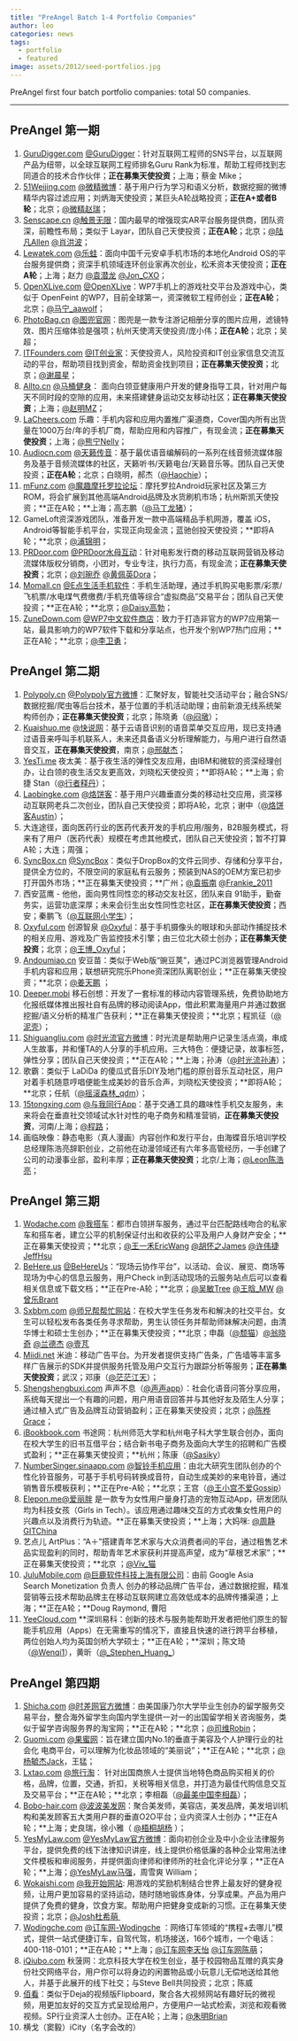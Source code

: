 ```yaml
---
title: "PreAngel Batch 1-4 Portfolio Companies"
author: leo
categories: news
tags:
  - portfolio
  - featured
image: assets/2012/seed-portfolios.jpg
---
```


PreAngel first four batch portfolio companies: total 50 companies.

-----

## PreAngel 第一期

1. [GuruDigger.com](http://gurudigger.com/) [@GuruDigger](http://www.36kr.com/p/53791.html)：针对互联网工程师的SNS平台，以互联网产品为纽带，以全球互联网工程师排名Guru Rank为标准，帮助工程师找到志同道合的技术合作伙伴；**正在募集天使投资**；上海；蔡金 Mike；
1. [51Weijing.com](http://51weijing.com/) [@微精微博](http://www.weibo.com/weijingweibo)：基于用户行为学习和语义分析，数据挖掘的微博精华内容过滤应用；刘炳海天使投资；某巨头A轮战略投资；**正在A+或者B轮**；北京；[@微精赵瑞](http://weibo.com/zhaorui1971)；
1. [Senscape.cn](http://senscape.cn/) [@触景无限](http://weibo.com/senscape)：国内最早的增强现实AR平台服务提供商，团队资深，前瞻性布局；类似于 Layar，团队自己天使投资；**正在A轮**；北京；[@陆凡Allen](http://www.weibo.com/allenfanlu) [@肖洪波](http://weibo.com/hopexiao)；
1. [Lewatek.com](http://lewatek.com/) [@乐蛙](http://www.weibo.com/lewaos)：面向中国千元安卓手机市场的本地化Android OS的平台服务提供商；资深手机领域连环创业家再次创业，松禾资本天使投资；**正在A轮**；上海；赵力 [@袁潜龙](http://weibo.com/yuanqianlong) [@Jon\_CXO](http://weibo.com/2212657133)；
1. [OpenXLive.com](http://openxlive.com/) [@OpenXLive](http://weibo.com/openxlive)：WP7手机上的游戏社交平台及游戏中心，类似于 OpenFeint 的WP7，目前全球第一，资深微软工程师创业；**正在A轮**；北京；[@马宁\_aawolf](http://weibo.com/aawolf)；
1. [PhotoBag.cn](http://www.photobag.cn/) [@图兜官网](http://weibo.com/photobag)：图兜是一款专注游记相册分享的图片应用，滤镜特效、图片压缩体验是强项；杭州天使湾天使投资/庞小伟；**正在A轮**；北京；吴超；
1. [ITFounders.com](http://www.itfounders.com/) [@IT创业家](http://weibo.com/2377008422)：天使投资人，风险投资和IT创业家信息交流互动的平台，帮助项目找到资金，帮助资金找到项目；**正在募集天使投资**；北京；[@谢晨星](http://weibo.com/xiechenxing)；
1. [Allto.cn](http://www.allto.cn/) [@马桶健身](http://weibo.com/allto)： 面向白领亚健康用户开发的健身指导工具，针对用户每天不同时段的空隙的应用，未来搭建健身运动交友移动社区；**正在募集天使投资**；上海；[@赵明MZ](http://weibo.com/zhaomingmz)；
1. [LaCheers.com](http://lacheers.com/) 乐趣：手机内容和应用内置推广渠道商，Cover国内所有出货量在1000万台/年的手机厂商，帮助应用和内容推广，有现金流；**正在募集天使投资**；上海；[@熊宁Nelly](http://weibo.com/nellyxn)；
1. [Audiocn.com](http://www.audiocn.com/) [@天籁传音](http://weibo.com/audiocn)：基于最优语音编解码的一系列在线音频流媒体服务及基于音频流媒体的社区，天籁听书/天籁电台/天籁音乐等。团队自己天使投资；**正在A轮**；北京；白晓明，郝杰（[@Haochie](http://weibo.com/2004744573)）；
1. [mFunz.com](http://mfunz.com/) [@魔趣摩托罗拉论坛](http://weibo.com/myitfunz)：摩托罗拉Android玩家社区及第三方ROM，将会扩展到其他高端Android品牌及水货刷机市场；杭州斯凯天使投资；**正在A轮；**上海；高志鹏（[@马丁龙猪](http://weibo.com/martincz)）；
1. GameLoft资深游戏团队，准备开发一款中高端精品手机网游，覆盖 iOS，Android等智能手机平台，实现正向现金流；蓝驰创投天使投资；**即将A轮；**北京；[@浦锦明](http://weibo.com/1934840347)；
1. [PRDoor.com](http://powerdo.com/) [@PRDoor](http://www.weibo.com/prdoor)[水母互动](http://www.weibo.com/prdoor)：针对电影发行商的移动互联网营销及移动流媒体版权分销商，小团对，专业专注，执行力高，有现金流；**正在募集天使投资**；北京；[@刘琬乔](http://weibo.com/mayqueen502) [@黄佩英Dora](http://weibo.com/kiiroro)；
1. [Momall.cn](http://momall.cn/) [@E点生活手机软件](http://www.weibo.com/momall)：手机生活助理，通过手机购买电影票/彩票/飞机票/水电煤气费缴费/手机充值等综合“虚拟商品”交易平台；团队自己天使投资；**正在A轮；**北京；[@Daisy高勃](http://weibo.com/1737869491)；
1. [ZuneDown.com](http://zunedown.com/) [@WP7中文软件商店](http://weibo.com/zunedown)：致力于打造非官方的WP7应用第一站，最具影响力的WP7软件下载和分享站点，也开发个别WP7热门应用；**正在A轮；**北京；[@李卫勇](http://weibo.com/wpmarketplace)；

## PreAngel 第二期

1. [Polypoly.cn](http://www.polypoly.cn/) [@Polypoly官方微博](http://weibo.com/polypoly)：汇聚好友，智能社交活动平台；融合SNS/数据挖掘/爬虫等后台技术，基于位置的手机活动助理；由前新浪无线系统架构师创办；**正在募集天使投资**；北京；陈晓勇（[@闷墩](http://weibo.com/linuxchen)）；
1. [Kuaishuo.me](http://kuaishuo.me/) [@快说网](http://www.weibo.com/quicksay)：基于云语音识别的语音菜单交互应用，现已支持通过语音来呼叫手机联系人，未来还具备语义分析理解能力，与用户进行自然语音交互，**正在募集天使投资**，南京；[@邢献杰](http://www.weibo.com/1923716701)；
1. [YesTi.me](http://www.yesti.me/) 夜太美：基于夜生活的弹性交友应用，由IBM和微软的资深经理创办，让白领的夜生活交友更高效，刘晓松天使投资；**即将A轮；**上海；俞捷 Stan（[@行者释丹](http://weibo.com/walkerjohnnie)）；
1. [Laobingke.com](http://www.laobingke.com/) [@烙饼客](http://weibo.com/2475457904)：基于用户兴趣垂直分类的移动社交应用，资深移动互联网老兵二次创业，团队自己天使投资；即将A轮，北京；谢中（[@烙饼客Austin](http://weibo.com/1401454285)）；
1. 大连途径，面向医药行业的医药代表开发的手机应用/服务，B2B服务模式，将来有了用户（医药代表）规模在考虑其他模式，团队自己天使投资；暂不打算A轮；大连；周强；
1. [SyncBox.cn](http://www.syncbox.cn/) [@SyncBox](http://weibo.com/n/syncbox)：类似于DropBox的文件云同步、存储和分享平台，提供全方位的，不限空间的家庭私有云服务；预装到NAS的OEM方案已初步打开国外市场；**正在募集天使投资；**广州；[@袁振南](http://weibo.com/1881225471) [@Frankie\_2011](http://weibo.com/frankie2011)
1. 西安蓝鹰 - 他他，面向男性同性恋的移动交友社区，团队来自 91助手，勤奋务实，运营功底深厚；未来会衍生出女性同性恋社区，**正在募集天使投资**；西安；秦鹏飞（[@互联网小学生](http://weibo.com/baggio1122)）；
1. [Oxyful.com](http://www.oxyful.com/) 创源智泉 [@Oxyful](http://weibo.com/2426243971)：基于手机摄像头的眼球和头部动作捕捉技术的相关应用、游戏及广告监控技术引擎；由三位北大硕士创办；**正在募集天使投资**；北京；[@王博\_Oxyful](http://weibo.com/jide99)；
1. [Andoumiao.cn](http://andoumiao.cn/) 安豆苗：类似于Web版“豌豆荚”，通过PC浏览器管理Android手机内容和应用；联想研究院乐Phone资深团队离职创业；**正在募集天使投资；**北京；[@姜天鹏](http://weibo.com/1053353542) ；
1. [Deeper.mobi](http://www.deeper.mobi/) 移石创想：开发了一套标准的移动内容管理系统，免费协助地方化报纸媒体推出报社自有品牌的移动阅读App，借此积累海量用户并通过数据挖掘/语义分析的精准广告获利；**正在募集天使投资；**北京；程凯征（[@泥壳](http://weibo.com/mrocker)）；
1. [Shiguangliu.com](http://shiguangliu.com/) [@](http://weibo.com/2167806415)[时光流官方微博](http://weibo.com/2167806415)：时光流是帮助用户记录生活点滴，串成人生故事，并和懂TA的人分享的手机应用。三大特色：便捷记录，故事标签，弹性分享；团队自己天使投资；**正在A轮；**上海；孙涛（[@时光流孙涛](http://weibo.com/1688460652)）；
1. 歌霸：类似于 LaDiDa 的傻瓜式音乐DIY及地门槛的原创音乐互动社区，用户对着手机随意哼唱便能生成美妙的音乐合声，刘晓松天使投资；**即将A轮；**北京；任航（[@摇滚森林\_qdm](http://weibo.com/yaogunsenlin)）；
1. [15tongxing.com](http://15tongxing.com/) [@与我同行App](http://weibo.com/tongxingapp)：基于交通工具的趣味性手机交友服务，未来将会在垂直社交领域试水针对性的电子商务和精准营销，**正在募集天使投资**，河南/上海；[@程路](http://weibo.com/chenglu99)；
1. 画临映像：静态电影（真人漫画）内容创作和发行平台，由海蝶音乐培训学校总经理陈浩亮辞职创业，之前他在动漫领域还有六年多高管经历，一手创建了公司的动漫事业部，盈利丰厚；**正在募集天使投资**；北京/上海；[@Leon陈浩亮](http://weibo.com/u/2000057841)；

## PreAngel 第三期

1. [Wodache.com](http://www.wodache.com/) [@](http://weibo.com/wodache)[我搭车](http://weibo.com/wodache)：都市白领拼车服务，通过平台匹配路线吻合的私家车和搭车者，建立公平的机制保证付出和收获的公平及用户人身财产安全；**正在募集天使投资；**北京；[@王一禾EricWang](http://weibo.com/ericyihewang) [@胡怀之James](http://www.weibo.com/huisjames) [@许伟捷JeffHsu](http://www.weibo.com/sirjeffhsu)
1. [BeHere.us](http://www.behere.us/) [@BeHereUs](http://weibo.com/behereus)：“现场云协作平台”，以活动、会议、展览、商场等现场为中心的信息云服务，用户Check in到活动现场的云服务站点后可以查看相关信息或下载文档；**正在Pre-A轮；**北京；[@吴敏Tree](http://weibo.com/yunzhongzi) [@王晗\_MW](http://weibo.com/url4mw) [@曾乐Brant](http://weibo.com/legitimatemind) 
1. [Sxbbm.com](http://sxbbm.com/) [@师兄帮帮忙网站](http://weibo.com/sxbbm)：在校大学生任务发布和解决的社交平台。女生可以轻松发布各类任务寻求帮助，男生认领任务并帮助师妹解决问题，由清华博士和硕士生创办；**正在募集天使投资；**北京；申磊（[@颓猫](http://weibo.com/u/1530797013)）[@翁晓奇](http://weibo.com/206152888) [@兰德杰](http://weibo.com/randjiang) [@壹芃](http://weibo.com/li1peng)
1. [Miidi.net](http://www.miidi.net/) 米迪：移动广告平台。为开发者提供支持广告条，广告墙等丰富多样广告展示的SDK并提供服务托管及用户交互行为跟踪分析等服务；**正在募集天使投资**；武汉；邓康（[@茫茫江天](http://www.weibo.com/u/2201072042)）；
1. [Shengshengbuxi.com](http://shengshengbuxi.com/) 声声不息（[@声声app](http://weibo.com/shengshengapp)）：社会化语音问答分享应用，系统每天提出一个有趣的问题，用户用语音回答并与其他好友及陌生人分享；通过植入式广告及品牌互动营销盈利；正在募集天使投资；北京；[@陈桦Grace](http://weibo.com/chenhuagrace)；
1. [iBookbook.com](http://ibookbook.com/) 书途网：杭州师范大学和杭州电子科大学生联合创办，面向在校大学生的旧书互借平台；结合新书电子商务及面向大学生的招聘和广告模式盈利；**正在募集天使投资；**杭州；陈康（[@Sasiky](http://weibo.com/910223291)）
1. [NumberSinger.sinaapp.com](http://numsinger.sinaapp.com/) [@](http://weibo.com/numbersinger)[智铃手机应用](http://weibo.com/numbersinger)：由北大研究生团队创办的个性化铃音服务，可基于手机号码转换成音符，自动生成美妙的来电铃音，通过销售音乐模板获利；**正在Pre-A轮；**北京；王宫（[@王小宫不爱Gossip](http://weibo.com/wangxiaogong)）
1. [Elepon.me](http://elepon.me/)[@爱丽胖](http://weibo.com/u/2576715224) 是一款专为女性用户量身打造的宠物互动App，研发团队均为科技女孩（Girls in Tech）。该应用通过趣味交互的方式收集女性用户的兴趣点以及消费行为轨迹。**正在募集天使投资；**上海；大妈咪: [@周静GITChina](http://weibo.com/acrossthec) 
1. 艺点儿 ArtPlus：“A＋”搭建青年艺术家与大众消费者间的平台，通过租售艺术品实现盈利的同时，帮助青年艺术家获利并提高声望，成为“草根艺术家”；**正在募集天使投资；**北京 ；[@Viv\_猫](http://weibo.com/u/1752166204) 
1. [JuluMobile.com](http://julumobile.com/) [@巨鹿软件科技上海有限公司](http://weibo.com/julumobile)：由前 Google Asia Search Monetization 负责人 创办的移动品牌广告平台，通过数据挖掘，精准营销等云技术帮助品牌主在移动互联网建立高效低成本的品牌传播渠道；上海；**正在A轮；**Doug Raymond, 曹阳 
1. [YeeCloud.com](http://www.yeecloud.com/) **深圳易科：创新的技术与服务能帮助开发者把他们原生的智能手机应用（Apps）在无需重写的情况下，直接且快速的进行跨平台移植，两位创始人均为英国剑桥大学硕士；**正在A轮；**深圳；陈文琦（[@Wenqi1](http://weibo.com/wenq1)），黄昕（[@\_Stephen\_Huang\_](http://weibo.com/xyeec)）

## PreAngel 第四期

1. [Shicha.com](http://shicha.com/) [@时差网官方微博](http://weibo.com/timediff)：由美国康乃尔大学毕业生创办的留学服务交易平台，整合海外留学生向国内学生提供一对一的出国留学相关咨询服务，类似于留学咨询服务界的淘宝网；**正在A轮；**北京；[@司维Robin](http://weibo.com/robinsi)；
1. [Guomi.com](http://guomi.com/) [@果蜜网](http://weibo.com/u/2681188553)：旨在建立国内No.1的垂直于美容及个人护理行业的社会化 电商平台，可以理解为化妆品领域的“美丽说”；**正在A轮；**北京；[@](http://weibo.com/yujieyang)[杨毓杰Jack](http://weibo.com/yujieyang)，王猛；
1. [Lxtao.com](http://lxtao.com/) [@旅行淘](http://weibo.com/u/2713458851)： 针对出国商旅人士提供当地特色商品购买相关的价格，品牌，位置，交通，折扣，关税等相关信息，并打造为最佳代购信息交互及交易平台；**正在A轮；**北京；李相磊（[@最美中国李相磊](http://weibo.com/izmzgvincent)）； 
1. [Bobo-hair.com](http://www.bobo-hair.com/) [@波波美发网](http://weibo.com/bobhair)：聚合美发师，美容店，美发品牌，美发培训机构和美发顾客五大类用户群的垂直O2O平台；业内资深人士创办；**正在A轮；**上海；史良瑞，徐小雅（ [@梧桐胡杨](http://weibo.com/evaxyx) ）；
1. [YesMyLaw.com](http://yesmylaw.com/) [@YesMyLaw官方微博](http://weibo.com/yesmylaw)：面向初创企业及中小企业法律服务平台，提供免费的线下法律知识讲座，线上提供价格低廉的各种企业常用法律文件模板和审阅服务，并提供面向律师和律师所的社会化评论分享；**正在A轮；**上海；[@YesMyLaw马强](http://weibo.com/come2usa)，周雪爽 William；
1. [Wokaishi.com](http://wokaishi.com/) [@我开始网站](http://weibo.com/wokaishi): 用游戏的奖励机制结合世界上最友好的健身视频，让用户更加容易的坚持运动，随时随地锻炼身体，分享成果。产品为用户提供了免费的健身，饮食方案。帮助用户把健身变成新的习惯。正在募集天使投资；北京；[@Josh杜希萌 ](http://weibo.com/joshduximeng)
1. [Wodingche.com](http://wodingche.com/) [@](http://weibo.com/qumanyou)[订车网-Wodingche](http://weibo.com/qumanyou) ：网络订车领域的“携程+去哪儿”模式，提供一站式便捷订车，自驾代驾，机场接送，166个城市，一个电话：400-118-0101；**正在A轮；**上海；[@订车网李天怡](http://weibo.com/n/%E8%AE%A2%E8%BD%A6%E7%BD%91%E6%9D%8E%E5%A4%A9%E6%80%A1) [@订车网陈萌](http://weibo.com/n/%E8%AE%A2%E8%BD%A6%E7%BD%91%E9%99%88%E8%90%8C)；
1. [iQiubo.com](http://iqiubo.com/) 秋菠网：北京科技大学在校生创业，基于校园物品互赠的真实身份社交网络平台，用户你可以将身边的闲置物品或小玩意儿无偿地送给其他人，并基于此展开的线下社交；与Steve Bell共同投资；北京；陈威
1. [佰看](http://100kan.tv/)：类似于Deja的视频版Flipboard，聚合各大视频网站有趣好玩的微视频，用更加友好的交互方式呈现给用户，方便用户一站式检索，浏览和观看微视频。SP行业资深人士创办。正在A轮；上海；[@朱明Brian](http://weibo.com/brianzhu)
1. 横戈（窦毅）iCity（名字会改的）
